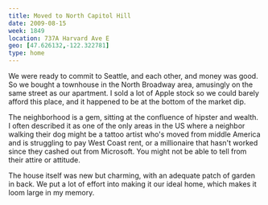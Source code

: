 ```yaml
---
title: Moved to North Capitol Hill
date: 2009-08-15
week: 1849
location: 737A Harvard Ave E
geo: [47.626132,-122.322781]
type: home
---
```


We were ready to commit to Seattle, and each other, and money was good. So we bought a townhouse in the North Broadway area, amusingly on the same street as our apartment. I sold a lot of Apple stock so we could barely afford this place, and it happened to be at the bottom of the market dip.

The neighborhood is a gem, sitting at the confluence of hipster and wealth. I often described it as one of the only areas in the US where a neighbor walking their dog might be a tattoo artist who's moved from middle America and is struggling to pay West Coast rent, or a millionaire that hasn't worked since they cashed out from Microsoft. You might not be able to tell from their attire or attitude.

The house itself was new but charming, with an adequate patch of garden in back. We put a lot of effort into making it our ideal home, which makes it loom large in my memory.
